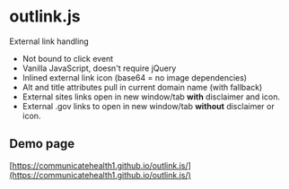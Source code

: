 # outlink.js

External link handling

* Not bound to click event
* Vanilla JavaScript, doesn't require jQuery
* Inlined external link icon (base64 = no image dependencies)
* Alt and title attributes pull in current domain name (with fallback)
* External sites links open in new window/tab **with** disclaimer and icon.
* External .gov links to open in new window/tab **without** disclaimer or icon.

## Demo page

[https://communicatehealth1.github.io/outlink.js/](https://communicatehealth1.github.io/outlink.js/)
